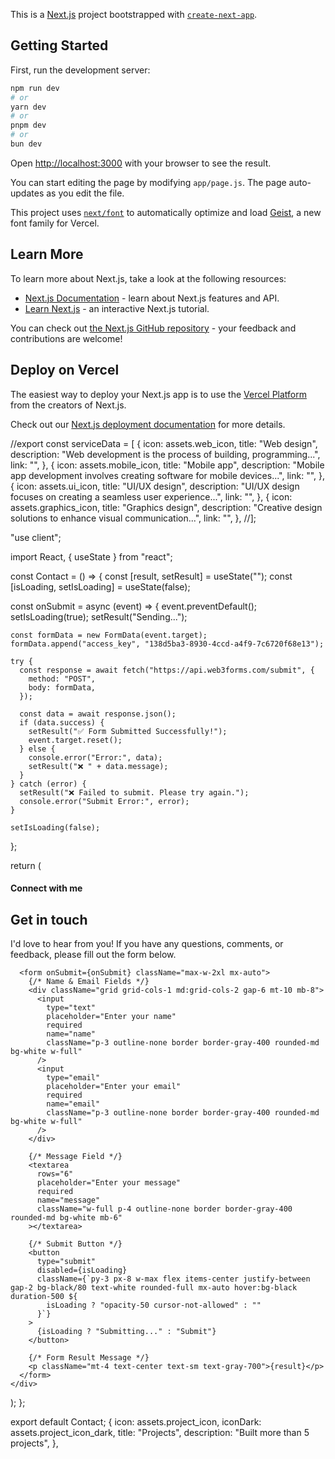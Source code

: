 This is a [Next.js](https://nextjs.org) project bootstrapped with [`create-next-app`](https://github.com/vercel/next.js/tree/canary/packages/create-next-app).

## Getting Started

First, run the development server:

```bash
npm run dev
# or
yarn dev
# or
pnpm dev
# or
bun dev
```

Open [http://localhost:3000](http://localhost:3000) with your browser to see the result.

You can start editing the page by modifying `app/page.js`. The page auto-updates as you edit the file.

This project uses [`next/font`](https://nextjs.org/docs/app/building-your-application/optimizing/fonts) to automatically optimize and load [Geist](https://vercel.com/font), a new font family for Vercel.

## Learn More

To learn more about Next.js, take a look at the following resources:

- [Next.js Documentation](https://nextjs.org/docs) - learn about Next.js features and API.
- [Learn Next.js](https://nextjs.org/learn) - an interactive Next.js tutorial.

You can check out [the Next.js GitHub repository](https://github.com/vercel/next.js) - your feedback and contributions are welcome!

## Deploy on Vercel

The easiest way to deploy your Next.js app is to use the [Vercel Platform](https://vercel.com/new?utm_medium=default-template&filter=next.js&utm_source=create-next-app&utm_campaign=create-next-app-readme) from the creators of Next.js.

Check out our [Next.js deployment documentation](https://nextjs.org/docs/app/building-your-application/deploying) for more details.

//export const serviceData = [
{
icon: assets.web_icon,
title: "Web design",
description: "Web development is the process of building, programming...",
link: "",
},
{
icon: assets.mobile_icon,
title: "Mobile app",
description:
"Mobile app development involves creating software for mobile devices...",
link: "",
},
{
icon: assets.ui_icon,
title: "UI/UX design",
description:
"UI/UX design focuses on creating a seamless user experience...",
link: "",
},
{
icon: assets.graphics_icon,
title: "Graphics design",
description: "Creative design solutions to enhance visual communication...",
link: "",
},
//];

"use client";

import React, { useState } from "react";

const Contact = () => {
const [result, setResult] = useState("");
const [isLoading, setIsLoading] = useState(false);

const onSubmit = async (event) => {
event.preventDefault();
setIsLoading(true);
setResult("Sending...");

    const formData = new FormData(event.target);
    formData.append("access_key", "138d5ba3-8930-4ccd-a4f9-7c6720f68e13");

    try {
      const response = await fetch("https://api.web3forms.com/submit", {
        method: "POST",
        body: formData,
      });

      const data = await response.json();
      if (data.success) {
        setResult("✅ Form Submitted Successfully!");
        event.target.reset();
      } else {
        console.error("Error:", data);
        setResult("❌ " + data.message);
      }
    } catch (error) {
      setResult("❌ Failed to submit. Please try again.");
      console.error("Submit Error:", error);
    }

    setIsLoading(false);

};

return (

<div
      id="contact"
      className="w-full px-[12%] py-20 mb-8 scroll-mt-20 bg-[url('/footer-bg-color.png')] bg-no-repeat bg-center bg-cover"
    >
<h4 className="text-center mb-2 text-lg font-ovo">Connect with me</h4>
<h2 className="text-center text-5xl font-ovo">Get in touch</h2>
<p className="text-center max-w-2xl mx-auto mt-5 mb-12 font-ovo">
I'd love to hear from you! If you have any questions, comments, or
feedback, please fill out the form below.
</p>

      <form onSubmit={onSubmit} className="max-w-2xl mx-auto">
        {/* Name & Email Fields */}
        <div className="grid grid-cols-1 md:grid-cols-2 gap-6 mt-10 mb-8">
          <input
            type="text"
            placeholder="Enter your name"
            required
            name="name"
            className="p-3 outline-none border border-gray-400 rounded-md bg-white w-full"
          />
          <input
            type="email"
            placeholder="Enter your email"
            required
            name="email"
            className="p-3 outline-none border border-gray-400 rounded-md bg-white w-full"
          />
        </div>

        {/* Message Field */}
        <textarea
          rows="6"
          placeholder="Enter your message"
          required
          name="message"
          className="w-full p-4 outline-none border border-gray-400 rounded-md bg-white mb-6"
        ></textarea>

        {/* Submit Button */}
        <button
          type="submit"
          disabled={isLoading}
          className={`py-3 px-8 w-max flex items-center justify-between gap-2 bg-black/80 text-white rounded-full mx-auto hover:bg-black duration-500 ${
            isLoading ? "opacity-50 cursor-not-allowed" : ""
          }`}
        >
          {isLoading ? "Submitting..." : "Submit"}
        </button>

        {/* Form Result Message */}
        <p className="mt-4 text-center text-sm text-gray-700">{result}</p>
      </form>
    </div>

);
};

export default Contact;
{
icon: assets.project_icon,
iconDark: assets.project_icon_dark,
title: "Projects",
description: "Built more than 5 projects",
},
